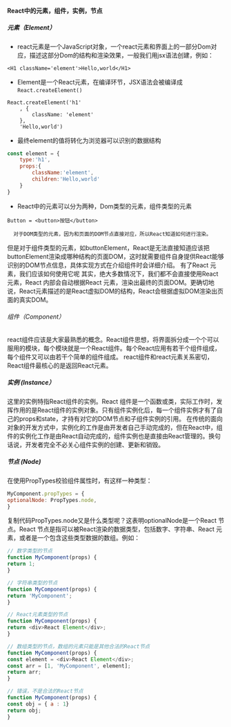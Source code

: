 #### React中的元素，组件，实例，节点

##### 元素（Element）

- react元素是一个JavaScript对象，一个react元素和界面上的一部分Dom对应，描述这部分Dom的结构和渲染效果，一般我们用jsx语法创建，例如：
```tsx
<H1 className='element'>Hello,world</H1>
```
- Element是一个React元素，在编译环节，JSX语法会被编译成`React.createElement()`
```tsx
React.createElement('h1'
    , {
        className: 'element'
    },
    'Hello,world')
```
- 最终element的值将转化为浏览器可以识别的数据结构
```javascript
const element = {
    type:'h1',
    props:{
        className:'element',
        children:'Hello,world'
    }
}
```
- React中的元素可以分为两种，Dom类型的元素，组件类型的元素
```tsx
Button = <button>按钮</button>
```
      对于DOM类型的元素，因为和页面的DOM节点直接对应，所以React知道如何进行渲染。
   但是对于组件类型的元素，如buttonElement，React是无法直接知道应该把buttonElement渲染成哪种结构的页面DOM，这时就需要组件自身提供React能够识别的DOM节点信息，具体实现方式在介绍组件时会详细介绍。
      有了React 元素，我们应该如何使用它呢
   其实，绝大多数情况下，我们都不会直接使用React 元素，React 内部会自动根据React 元素，渲染出最终的页面DOM。更确切地说，React元素描述的是React虚拟DOM的结构，React会根据虚拟DOM渲染出页面的真实DOM。


###### 组件（Component）
react组件应该是大家最熟悉的概念。React组件思想，将界面拆分成一个个可以服用的模块，每个模块就是一个React组件。每个React应用有若干个组件组成，每个组件又可以由若干个简单的组件组成。
react组件和react元素关系密切，React组件最核心的是返回React元素。

##### 实例 (Instance）
这里的实例特指React组件的实例。React 组件是一个函数或类，实际工作时，发挥作用的是React组件的实例对象。只有组件实例化后，每一个组件实例才有了自己的props和state，才持有对它的DOM节点和子组件实例的引用。
在传统的面向对象的开发方式中，实例化的工作是由开发者自己手动完成的，但在React中，组件的实例化工作是由React自动完成的，组件实例也是直接由React管理的。换句话说，开发者完全不必关心组件实例的创建、更新和销毁。

##### 节点 (Node)
在使用PropTypes校验组件属性时，有这样一种类型：
```javascript
MyComponent.propTypes = {
optionalNode: PropTypes.node,
}
```
复制代码PropTypes.node又是什么类型呢？这表明optionalNode是一个React 节点。React 节点是指可以被React渲染的数据类型，包括数字、字符串、React 元素，或者是一个包含这些类型数据的数组。例如：
```javascript
// 数字类型的节点
function MyComponent(props) {
return 1;
}

// 字符串类型的节点
function MyComponent(props) {
return 'MyComponent';
}

// React元素类型的节点
function MyComponent(props) {
return <div>React Element</div>;
}

// 数组类型的节点，数组的元素只能是其他合法的React节点
function MyComponent(props) {
const element = <div>React Element</div>;
const arr = [1, 'MyComponent', element];
return arr;
}

// 错误，不是合法的React节点
function MyComponent(props) {
const obj = { a : 1}
return obj;
}

```
